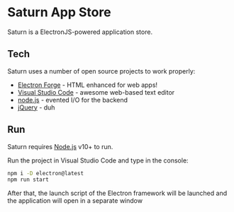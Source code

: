 # Saturn App Store
                                               
                                                                  
Saturn is a ElectronJS-powered application store.


## Tech

Saturn uses a number of open source projects to work properly:

- [Electron Forge] - HTML enhanced for web apps!
- [Visual Studio Code] - awesome web-based text editor
- [node.js] - evented I/O for the backend
- [jQuery] - duh


## Run

Saturn requires [Node.js](https://nodejs.org/) v10+ to run.

Run the project in Visual Studio Code and type in the console:

```sh
npm i -D electron@latest
npm run start
```

After that, the launch script of the Electron framework will be launched and the application will open in a separate window



   [Visual Studio Code]: <http://code.visualstudio.com/>
   [Electron Forge]: <http://electronjs.org>
   [node.js]: <http://nodejs.org>
   [jQuery]: <http://jquery.com>


   [PlDb]: <https://github.com/joemccann/dillinger/tree/master/plugins/dropbox/README.md>
   [PlGh]: <https://github.com/joemccann/dillinger/tree/master/plugins/github/README.md>
   [PlGd]: <https://github.com/joemccann/dillinger/tree/master/plugins/googledrive/README.md>
   [PlOd]: <https://github.com/joemccann/dillinger/tree/master/plugins/onedrive/README.md>
   [PlMe]: <https://github.com/joemccann/dillinger/tree/master/plugins/medium/README.md>
   [PlGa]: <https://github.com/RahulHP/dillinger/blob/master/plugins/googleanalytics/README.md>
